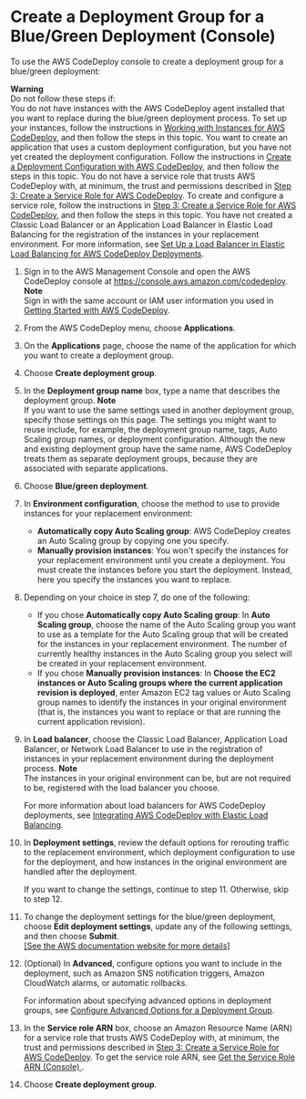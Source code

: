 # Create a Deployment Group for a Blue/Green Deployment \(Console\)<a name="deployment-groups-create-blue-green"></a>

To use the AWS CodeDeploy console to create a deployment group for a blue/green deployment:

**Warning**  
Do not follow these steps if:  
You do not have instances with the AWS CodeDeploy agent installed that you want to replace during the blue/green deployment process\. To set up your instances, follow the instructions in [Working with Instances for AWS CodeDeploy](instances.md), and then follow the steps in this topic\.
You want to create an application that uses a custom deployment configuration, but you have not yet created the deployment configuration\. Follow the instructions in [Create a Deployment Configuration with AWS CodeDeploy](deployment-configurations-create.md), and then follow the steps in this topic\. 
You do not have a service role that trusts AWS CodeDeploy with, at minimum, the trust and permissions described in [Step 3: Create a Service Role for AWS CodeDeploy](getting-started-create-service-role.md)\. To create and configure a service role, follow the instructions in [Step 3: Create a Service Role for AWS CodeDeploy](getting-started-create-service-role.md), and then follow the steps in this topic\.
You have not created a Classic Load Balancer or an Application Load Balancer in Elastic Load Balancing for the registration of the instances in your replacement environment\. For more information, see [Set Up a Load Balancer in Elastic Load Balancing for AWS CodeDeploy Deployments](deployment-groups-create-load-balancer.md)\.

1. Sign in to the AWS Management Console and open the AWS CodeDeploy console at [https://console\.aws\.amazon\.com/codedeploy](https://console.aws.amazon.com/codedeploy)\.
**Note**  
Sign in with the same account or IAM user information you used in [Getting Started with AWS CodeDeploy](getting-started-codedeploy.md)\.

1. From the AWS CodeDeploy menu, choose **Applications**\.

1. On the **Applications** page, choose the name of the application for which you want to create a deployment group\.

1. Choose **Create deployment group**\.

1. In the **Deployment group name** box, type a name that describes the deployment group\.
**Note**  
If you want to use the same settings used in another deployment group, specify those settings on this page\. The settings you might want to reuse include, for example, the deployment group name, tags, Auto Scaling group names, or deployment configuration\. Although the new and existing deployment group have the same name, AWS CodeDeploy treats them as separate deployment groups, because they are associated with separate applications\.

1. Choose **Blue/green deployment**\.

1. In **Environment configuration**, choose the method to use to provide instances for your replacement environment:
   + **Automatically copy Auto Scaling group**: AWS CodeDeploy creates an Auto Scaling group by copying one you specify\.
   + **Manually provision instances**: You won't specify the instances for your replacement environment until you create a deployment\. You must create the instances before you start the deployment\. Instead, here you specify the instances you want to replace\.

1. Depending on your choice in step 7, do one of the following:
   + If you chose **Automatically copy Auto Scaling group**: In **Auto Scaling group**, choose the name of the Auto Scaling group you want to use as a template for the Auto Scaling group that will be created for the instances in your replacement environment\. The number of currently healthy instances in the Auto Scaling group you select will be created in your replacement environment\.
   + If you chose **Manually provision instances**: In **Choose the EC2 instances or Auto Scaling groups where the current application revision is deployed**, enter Amazon EC2 tag values or Auto Scaling group names to identify the instances in your original environment \(that is, the instances you want to replace or that are running the current application revision\)\. 

1. In **Load balancer**, choose the Classic Load Balancer, Application Load Balancer, or Network Load Balancer to use in the registration of instances in your replacement environment during the deployment process\. 
**Note**  
The instances in your original environment can be, but are not required to be, registered with the load balancer you choose\.

   For more information about load balancers for AWS CodeDeploy deployments, see [Integrating AWS CodeDeploy with Elastic Load Balancing](integrations-aws-elastic-load-balancing.md)\.

1. In **Deployment settings**, review the default options for rerouting traffic to the replacement environment, which deployment configuration to use for the deployment, and how instances in the original environment are handled after the deployment\.

   If you want to change the settings, continue to step 11\. Otherwise, skip to step 12\.

1. To change the deployment settings for the blue/green deployment, choose **Edit deployment settings**, update any of the following settings, and then choose **Submit**\.    
[\[See the AWS documentation website for more details\]](http://docs.aws.amazon.com/codedeploy/latest/userguide/deployment-groups-create-blue-green.html)

1. \(Optional\) In **Advanced**, configure options you want to include in the deployment, such as Amazon SNS notification triggers, Amazon CloudWatch alarms, or automatic rollbacks\.

   For information about specifying advanced options in deployment groups, see [Configure Advanced Options for a Deployment Group](deployment-groups-configure-advanced-options.md)\. 

1. In the **Service role ARN** box, choose an Amazon Resource Name \(ARN\) for a service role that trusts AWS CodeDeploy with, at minimum, the trust and permissions described in [Step 3: Create a Service Role for AWS CodeDeploy](getting-started-create-service-role.md)\. To get the service role ARN, see [Get the Service Role ARN \(Console\) ](getting-started-create-service-role.md#getting-started-get-service-role-console)\.

1. Choose **Create deployment group**\. 